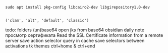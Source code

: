 

	sudo apt install pkg-config libcairo2-dev libgirepository1.0-dev


	('clam', 'alt', 'default', 'classic')




todo:
	folders
	(un)base64
	open jks from base64
	obsidian daily note
	просмотр сертификата
	Read the SSL Certificate information from a remote server
	save action selector query in cache
	save selectors between activations
	tk themes
	ctrl+home & ctrl+end
